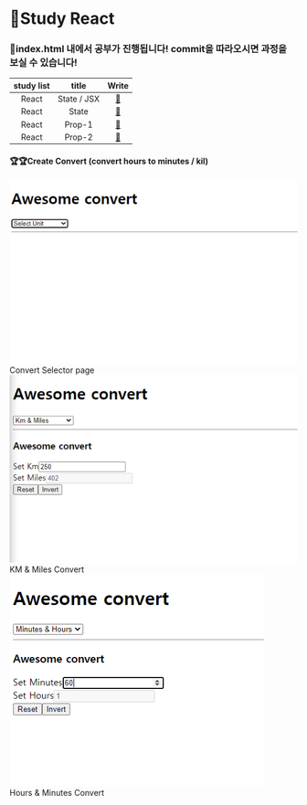# 🙌Study React

### 👀index.html 내에서 공부가 진행됩니다! commit을 따라오시면 과정을 보실 수 있습니다!

| study list |    title    |                                                      Write                                                       |
| :--------: | :---------: | :--------------------------------------------------------------------------------------------------------------: |
|   React    | State / JSX | <a href="https://github.com/Y00NMIN/Nomad-React-MovieWeb/commit/f1044ca55335afffdd26e2d690c0413f5616f9d1">📄</a> |
|   React    |    State    | <a href="https://github.com/Y00NMIN/Nomad-React-MovieWeb/commit/7dce3b32f6f71d02bed875ec2b358351fe93afc1">📄</a> |
|   React    |   Prop-1    | <a href="https://github.com/Y00NMIN/Nomad-React-MovieWeb/commit/23968afb910ce08b501fcb0461d308a777a96563">📄</a> |
|   React    |   Prop-2    | <a href="https://github.com/Y00NMIN/Nomad-React-MovieWeb/commit/e44545b0e172fa1aeee9117503c6cf62f6e0ffad">📄</a> |

#### 🏆🏆Create Convert (convert hours to minutes / kil)

![Convert Selector page](ProjectImg/convert3.png)  
Convert Selector page
![KM & Miles Convert](ProjectImg/convert1.png)  
KM & Miles Convert
![Hours & Minutes Convert](ProjectImg/convert2.png)  
Hours & Minutes Convert
